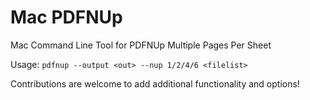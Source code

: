 # Mac PDFNUp

Mac Command Line Tool for PDFNUp Multiple Pages Per Sheet

Usage: `pdfnup --output <out> --nup 1/2/4/6 <filelist>`

Contributions are welcome to add additional functionality and options!
